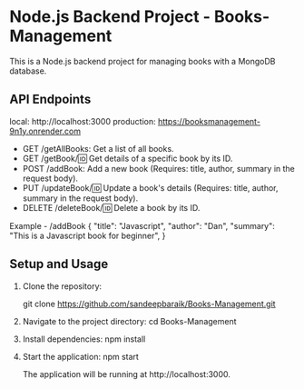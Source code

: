 # Node.js Backend Project - Books-Management

This is a Node.js backend project for managing books with a MongoDB database.

## API Endpoints
 local: http://localhost:3000
 production: https://booksmanagement-9n1y.onrender.com

- GET /getAllBooks: Get a list of all books.
- GET /getBook/:id: Get details of a specific book by its ID.
- POST /addBook: Add a new book (Requires: title, author, summary in the request body).
- PUT /updateBook/:id: Update a book's details (Requires: title, author, summary in the request body).
- DELETE /deleteBook/:id: Delete a book by its ID.

Example - /addBook 
   {
      "title": "Javascript",
      "author": "Dan",
      "summary": "This is a Javascript book for beginner",
   }

## Setup and Usage

1. Clone the repository:

   git clone https://github.com/sandeepbaraik/Books-Management.git

2. Navigate to the project directory:
   cd Books-Management

3. Install dependencies:
    npm install

4. Start the application:
    npm start

    The application will be running at http://localhost:3000.